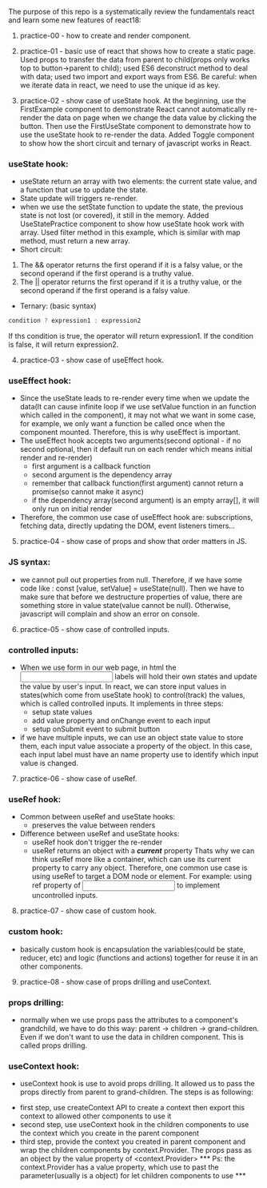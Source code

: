 The purpose of this repo is a systematically review the fundamentals react and learn some new features of react18:

1. practice-00 - how to create and render component.

2. practice-01 - basic use of react that shows how to create a static page. Used props to transfer the data from parent to child(props only works top to button->parent to child); used ES6 deconstruct method to deal with data; used two import and export ways from ES6. Be careful: when we iterate data in react, we need to use the unique id as key.

3. practice-02 - show case of useState hook. At the beginning, use the FirstExample component to demonstrate React cannot automatically re-render the data on page when we change the data value by clicking the button.
Then use the FirstUseState component to demonstrate how to use the useState hook to re-render the data.
Added Toggle component to show how the short circuit and ternary of javascript works in React.
### useState hook:
* useState return an array with two elements: the current state value, and a function that use to update the state.
* State update will triggers re-render.
* when we use the setState function to update the state, the previous state is not lost (or covered), it still in the memory.
Added UseStatePractice component to show how useState hook work with array. Used filter method in this example, which is similar with map method, must return a new array.
* Short circuit: 
1. The && operator returns the first operand if it is a falsy value, or the second operand if the first operand is a truthy value.
2. The || operator returns the first operand if it is a truthy value, or the second operand if the first operand is a falsy value.
* Ternary: (basic syntax)
``` javascript
condition ? expression1 : expression2
```
If ths condition is true, the operator will return expression1. If the condition is false, it will return expression2.

4. practice-03 - show case of useEffect hook.
### useEffect hook:
* Since the useState leads to re-render every time when we update the data(It can cause infinite loop if we use setValue function in an function which called in the component), it may not what we want in some case, for example, we only want a function be called once when the component mounted. Therefore, this is why useEffect is important.
* The useEffect hook accepts two arguments(second optional - if no second optional, then it default run on each render which means initial render and re-render)
  - first argument is a callback function
  - second argument is the dependency array
  - remember that callback function(first argument) cannot return a promise(so cannot make it async)
  - if the dependency array(second argument) is an empty array[], it will only run on initial render
* Therefore, the common use case of useEffect hook are:
subscriptions, fetching data, directly updating the DOM, event listeners timers...

5. practice-04 - show case of props and show that order matters in JS.
### JS syntax:
* we cannot pull out properties from null. Therefore, if we have some code like : const [value, setValue] = useState(null). Then we have to make sure that before we destructure properties of value, there are something store in value state(value cannot be null). Otherwise, javascript will complain and show an error on console.

6. practice-05 - show case of controlled inputs.
### controlled inputs:
* When we use form in our web page, in html the <input> labels will hold their own states and update the value by user's input. In react, we can store input values in states(which come from useState hook) to control(track) the values, which is called controlled inputs. It implements in three steps:
  - setup state values
  - add value property and onChange event to each input
  - setup onSubmit event to submit button
* if we have multiple inputs, we can use an object state value to store them, each input value associate a property of the object. In this case, each input label must have an name property use to identify which input value is changed.

7. practice-06 - show case of useRef.
### useRef hook:
* Common between useRef and useState hooks:
  - preserves the value between renders
* Difference between useRef and useState hooks:
  - useRef hook don't trigger the re-render
  - useRef returns an object with a ***current*** property
  Thats why we can think useRef more like a container, which can use its current property to carry any object. Therefore, one common use case is using useRef to target a DOM node or element. For example: using ref property of <input> to implement uncontrolled inputs.

8. practice-07 - show case of custom hook.
### custom hook:
* basically custom hook is encapsulation the variables(could be state, reducer, etc) and logic (functions and actions) together for reuse it in an other components.

9. practice-08 - show case of props drilling and useContext.
### props drilling:
* normally when we use props pass the attributes to a component's grandchild, we have to do this way: parent -> children -> grand-children. Even if we don't want to use the data in children component. This is called props drilling.
### useContext hook:
* useContext hook is use to avoid props drilling. It allowed us to pass the props directly from parent to grand-children. The steps is as following:
 - first step, use createContext API to create a context then export this context to allowed other components to use it 
 - second step, use useContext hook in the children components to use the context which you create in the parent component 
 - third step, provide the context you created in parent component and wrap the children components by context.Provider. The props pass as an object by the value property of <context.Provider>
 *** Ps: the context.Provider has a value property, which use to past the parameter(usually is a object) for let children components to use ***